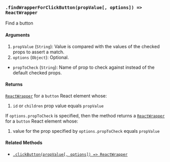 ### `.findWrapperForClickButton(propValue[, options]) => ReactWrapper`

Find a button

#### Arguments

1. `propValue` (`String`): Value is compared with the values of the checked props to assert a match.
2. `options` (`Object`): Optional.
  * `propToCheck` (`String`): Name of prop to check against instead of the default checked props.

#### Returns

[`ReactWrapper`][react-wrapper] for a `button` React element whose:
  1. `id` or `children` prop value equals `propValue`

If `options.propToCheck` is specified, then the method returns a
[`ReactWrapper`][react-wrapper] for a `button` React element whose:
  1. value for the prop specified by `options.propToCheck` equals `propValue`

#### Related Methods

- [`.clickButton(propValue[, options]) => ReactWrapper`](clickButton.md)

[react-wrapper]: https://github.com/airbnb/enzyme/blob/master/docs/api/mount.md#reactwrapper-api
